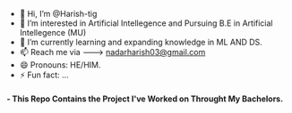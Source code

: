 - 👋 Hi, I’m @Harish-tig
- 👀 I’m interested in Artificial Intellegence and Pursuing B.E in Artificial Intellegence (MU)
- 🌱 I’m currently learning and expanding knowledge in ML AND DS.
- 📫 Reach me via ---> nadarharish03@gmail.com
- 😄 Pronouns: HE/HIM.
- ⚡ Fun fact: ...

#### - This Repo Contains the Project I've Worked on Throught My Bachelors.


<!---
Harish-tig/Harish-tig is a ✨ special ✨ repository because its `README.md` (this file) appears on your GitHub profile.
You can click the Preview link to take a look at your changes.
--->
